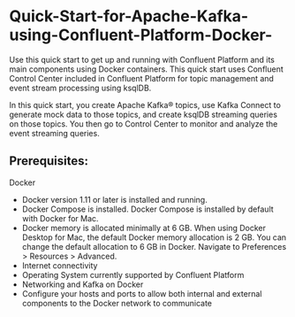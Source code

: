 # Quick-Start-for-Apache-Kafka-using-Confluent-Platform-Docker-

Use this quick start to get up and running with Confluent Platform and its main components using Docker containers. This quick start uses Confluent Control Center included in Confluent Platform for topic management and event stream processing using ksqlDB.

In this quick start, you create Apache Kafka® topics, use Kafka Connect to generate mock data to those topics, and create ksqlDB streaming queries on those topics. You then go to Control Center to monitor and analyze the event streaming queries.
## Prerequisites:
Docker
- Docker version 1.11 or later is installed and running.
- Docker Compose is installed. Docker Compose is installed by default with Docker for Mac.
- Docker memory is allocated minimally at 6 GB. When using Docker Desktop for Mac, the default Docker memory allocation is 2 GB. You can change the default allocation to 6 GB in Docker. Navigate to Preferences > Resources > Advanced.
- Internet connectivity
- Operating System currently supported by Confluent Platform
- Networking and Kafka on Docker
- Configure your hosts and ports to allow both internal and external components to the Docker network to communicate
